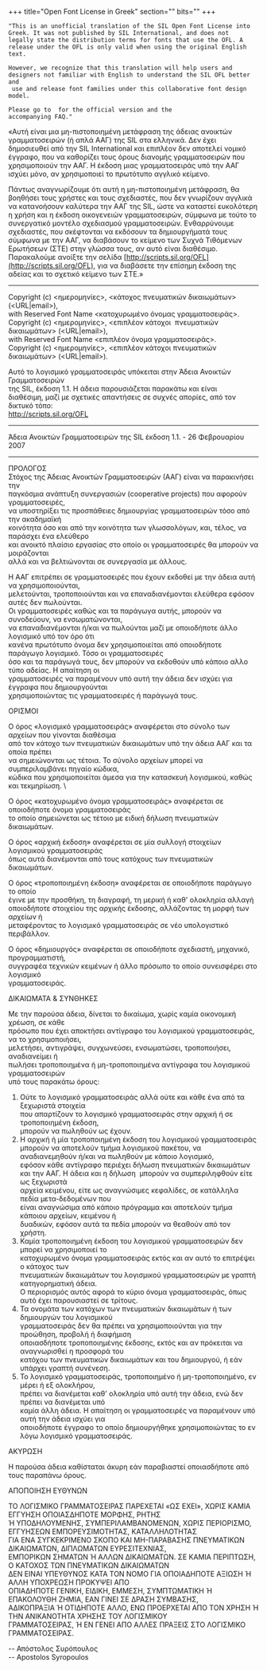 +++
title="Open Font License in Greek"
section=""
bits=""
+++


    "This is an unofficial translation of the SIL Open Font License into
    Greek. It was not published by SIL International, and does not
    legally state the distribution terms for fonts that use the OFL. A
    release under the OFL is only valid when using the original English text.

    However, we recognize that this translation will help users and
    designers not familiar with English to understand the SIL OFL better and
     use and release font families under this collaborative font design model.

    Please go to  for the official version and the
    accompanying FAQ."

«Αυτή είναι μια μη-πιστοποιημένη μετάφραση της άδειας ανοικτών
γραμματοσειρών (ή απλά ΑΑΓ) της SIL στα ελληνικά. Δεν έχει δημοσιευθεί
από την SIL International και επιπλέον δεν αποτελεί νομικό έγγραφο, που
να καθορίζει τους όρους διανομής γραμματοσειρών που χρησιμοποιούν την
ΑΑΓ. Η έκδοση μιας γραμματοσειράς υπό την ΑΑΓ ισχύει μόνο, αν
χρησιμοποιεί το πρωτότυπο αγγλικό κείμενο.

Πάντως αναγνωρίζουμε ότι αυτή η μη-πιστοποιημένη μετάφραση, θα βοηθήσει
τους χρήστες και τους σχεδιαστές, που δεν γνωρίζουν αγγλικά να
κατανοήσουν καλύτερα την ΑΑΓ της SIL, ώστε να καταστεί ευκολότερη η
χρήση και η έκδοση οικογενειών γραμματοσειρών, σύμφωνα με τούτο το
συνεργατικό μοντέλο σχεδιασμού γραμματοσειρών. Ενθαρρύνουμε σχεδιαστές,
που σκέφτονται να εκδόσουν τα δημιουργήματά τους σύμφωνα με την ΑΑΓ, να
διαβάσουν το κείμενο των Συχνά Τιθόμενων Ερωτήσεων (ΣΤΕ) στην γλώσσα
τους, αν αυτό είναι διαθέσιμο. Παρακαλούμε ανοίξτε την σελίδα
[http://scripts.sil.org/OFL](http://scripts.sil.org/OFL), για να
διαβάσετε την επίσημη έκδοση της αδείας και το σχετικό κείμενο των ΣΤΕ.»

* * * * *

Copyright (c) \<ημερομηνίες\>, \<κάτοχος πνευματικών δικαιωμάτων\>
(\<URL|email\>),\
 with Reserved Font Name \<κατοχυρωμένο όνομας γραμματοσειράς\>.\
 Copyright (c) \<ημερομηνίες\>, \<επιπλέον κάτοχοι  πνευματικών
δικαιωμάτων\> (\<URL|email\>),\
 with Reserved Font Name \<επιπλέον όνομα γραμματοσειράς\>.\
 Copyright (c) \<ημερομηνίες\>, \<επιπλέον κάτοχοι πνευματικών
δικαιωμάτων\> (\<URL|email\>).

Αυτό το λογισμικό γραμματοσειράς υπόκειται στην Άδεια Ανοικτών
Γραμματοσειρών\
 της SIL, έκδοση 1.1. Η άδεια παρουσιάζεται παρακάτω και είναι\
 διαθέσιμη, μαζί με σχετικές απαντήσεις σε συχνές απορίες, από τον
δικτυκό τόπο:\
 http://scripts.sil.org/OFL

* * * * *

Άδεια Ανοικτών Γραμματοσειρών της SIL έκδοση 1.1. - 26 Φεβρουαρίου 2007

* * * * *

ΠΡΟΛΟΓΟΣ\
 Στόχος της Άδειας Ανοικτών Γραμματοσειρών (ΑΑΓ) είναι να παρακινήσει
την\
 παγκόσμια ανάπτυξη συνεργασιών (cooperative projects) που αφορούν
γραμματοσειρές,\
 να υποστηρίξει τις προσπάθειες δημιουργίας γραμματοσειρών τόσο από την
ακαδημαϊκή\
 κοινότητα όσο και από την κοινότητα των γλωσσολόγων, και, τέλος, να
παράσχει ένα ελεύθερο \
 και ανοικτό πλαίσιο εργασίας στο οποίο οι γραμματοσειρές θα μπορούν να
μοιράζονται\
 αλλά και να βελτιώνονται σε συνεργασία με άλλους.

Η ΑΑΓ επιτρέπει σε γραμματοσειρές που έχουν εκδοθεί με την άδεια αυτή να
χρησιμοποιούνται, \
 μελετούνται, τροποποιούνται και να επαναδιανέμονται ελεύθερα εφόσον
αυτές δεν πωλούνται.\
 Οι γραμματοσειρές καθώς και τα παράγωγα αυτής, μπορούν να συνοδεύουν,
να ενσωματώνονται, \
 να επαναδιανέμονται ή/και να πωλούνται μαζί με οποιοδήποτε άλλο
λογισμικό υπό τον όρο ότι \
 κανένα πρωτότυπο όνομα δεν χρησιμοποιείται από οποιοδήποτε παράγωγο
λογισμικό. Τόσο οι γραμματοσειρές\
 όσο και τα παράγωγά τους, δεν μπορούν να εκδοθούν υπό κάποιο αλλο τύπο
αδείας. Η απαίτηση οι \
 γραμματοσειρές να παραμένουν υπό αυτή την άδεια δεν ισχύει για έγγραφα
που δημιουργούνται \
 χρησιμοποιώντας τις γραμματοσειρές ή παράγωγά τους.

ΟΡΙΣΜΟΙ

Ο όρος «λογισμικό γραμματοσειράς» αναφέρεται στο σύνολο των αρχείων που
γίνονται διαθέσιμα\
 από τον κάτοχο των πνευματικών δικαιωμάτων υπό την άδεια ΑΑΓ και τα
οποία πρέπει\
 να σημειώνονται ως τέτοια. Το σύνολο αρχείων μπορεί να συμπεριλαμβάνει
πηγαίο κώδικα,  \
 κώδικα που χρησιμοποιείται άμεσα για την κατασκευή λογισμικού, καθώς
και τεκμηρίωση. \

Ο όρος «κατοχυρωμένο όνομα γραμματοσειράς» αναφέρεται σε οποιοδήποτε
όνομα γραμματοσειράς \
 το οποίο σημειώνεται ως τέτοιο με ειδική δήλωση πνευματικών
δικαιωμάτων.

Ο όρος «αρχική έκδοση» αναφέρεται σε μία συλλογή στοιχείων λογισμικού
γραμματοσειράς\
 όπως αυτά διανέμονται από τους κατόχους των πνευματικών δικαιωμάτων.

Ο όρος «τροποποιημένη έκδοση» αναφέρεται σε οποιοδήποτε παράγωγο το
οποίο\
 έγινε με την προσθήκη, τη διαγραφή, τη μερική ή καθ' ολοκληρία αλλαγή\
 οποιοδήποτε στοιχείου της αρχικής έκδοσης, αλλάζοντας τη μορφή των
αρχείων ή\
 μεταφέροντας το λογισμικό γραμματοσειράς σε νέο υπολογιστικό
περιβάλλον.

Ο όρος «δημιουργός» αναφέρεται σε οποιοδήποτε σχεδιαστή, μηχανικό,
προγραμματιστή,\
 συγγραφέα τεχνικών κειμένων ή άλλο πρόσωπο το οποίο συνεισφέρει στο
λογισμικό \
 γραμματοσειράς.

ΔΙΚΑΙΩΜΑΤΑ & ΣΥΝΘΗΚΕΣ

Με την παρούσα άδεια, δίνεται το δικαίωμα, χωρίς καμία οικονομική
χρέωση, σε κάθε\
 πρόσωπο που έχει αποκτήσει αντίγραφο του λογισμικού γραμματοσειράς, να
το χρησιμοποιήσει,\
 μελετήσει, αντιγράψει, συγχωνεύσει, ενσωματώσει, τροποποιήσει,
αναδιανείμει ή\
 πωλήσει τροποποιημένα ή μη-τροποποιημένα αντίγραφα του λογισμικού
γραμματοσειρών\
 υπό τους παρακάτω όρους:

1.  Ούτε το λογισμικό γραμματοσειράς αλλά ούτε και κάθε ένα από τα
    ξεχωριστά στοιχεία \
     που απαρτίζουν το λογισμικό γραμματοσειράς στην αρχική ή σε
    τροποποιημένη έκδοση, \
     μπορούν να πωληθούν ως έχουν.
2.  Η αρχική ή μία τροποποιημένη έκδοση του λογισμικού γραμματοσειράς
    μπορούν να αποτελούν τμήμα λογισμικού πακέτου, να αναδιανεμηθούν
    ή/και να πωληθούν με κάποιο λογισμικό,\
     εφόσον κάθε αντίγραφο περιέχει δήλωση πνευματικών δικαιωμάτων\
     και την ΑΑΓ. Η άδεια και η δήλωση  μπορούν να συμπεριληφθούν είτε
    ως ξεχωριστά \
     αρχεία κειμένου, είτε ως αναγνώσιμες κεφαλίδες, σε κατάλληλα πεδία
    μετα-δεδομένων που \
     είναι αναγνώσιμα από κάποιο πρόγραμμα και αποτελούν τμήμα κάποιου
    αρχείων, κειμένου ή \
     δυαδικών, εφόσον αυτά τα πεδία μπορούν να θεαθούν από τον χρήστη.
3.  Καμία τροποποιημένη έκδοση του λογισμικού γραμματοσειρών δεν μπορεί
    να χρησιμοποιεί το\
     κατοχυρωμένο όνομα γραμματοσειράς εκτός και αν αυτό το επιτρέψει ο
    κάτοχος των\
     πνευματικών δικαιωμάτων του λογισμικού γραμματοσειρών με γραπτή
    κατηγορηματική άδεια. \
     Ο περιορισμός αυτός αφορά το κύριο όνομα γραμματοσειράς, όπως αυτό
    έχει παρουσιαστεί σε τρίτους.
4.  Τα ονομάτα των κατόχων των πνευματικών δικαιωμάτων ή των δημιουργών
    του λογισμικού \
     γραμματοσειράς δεν θα πρέπει να χρησιμοποιούνται για την προώθηση,
    προβολή ή διαφήμιση\
     οποιασδήποτε τροποποιημένης έκδοσης, εκτός και αν πρόκειται να
    αναγνωρισθεί η προσφορά του \
     κατόχου των πνευματικών δικαιωμάτων και του δημιουργού, ή εάν
    υπάρχει γραπτή συνένεση.
5.  Το λογισμικό γραμματοσειράς, τροποποιημένο ή μη-τροποποιημένο, εν
    μέρει ή εξ ολοκλήρου, \
     πρέπει να διανέμεται καθ' ολοκληρία υπό αυτή την άδεια, ενώ δεν
    πρέπει να διανέμεται υπό \
     καμία άλλη άδεια. Η απαίτηση οι γραμματοσειρές να παραμένουν υπό
    αυτή την άδεια ισχύει για\
     οποιοδήποτε έγγραφο το οποίο δημιουργήθηκε χρησιμοποιώντας το εν
    λόγω λογισμικό γραμματοσειράς.

ΑΚΥΡΩΣΗ

Η παρούσα άδεια καθίσταται άκυρη εάν παραβιαστεί οποιασδήποτε από τους
παραπάνω όρους.

ΑΠΟΠΟΙΗΣΗ ΕΥΘΥΝΩΝ

ΤΟ ΛΟΓΙΣΜΙΚΟ ΓΡΑΜΜΑΤΟΣΕΙΡΑΣ ΠΑΡΕΧΕΤΑΙ «ΩΣ ΕΧΕΙ», ΧΩΡΙΣ ΚΑΜΙΑ ΕΓΓΥΗΣΗ
ΟΠΟΙΑΣΔΗΠΟΤΕ ΜΟΡΦΗΣ, ΡΗΤΗΣ\
 Ή ΥΠΟΔΗΛΟΥΜΕΝΗΣ, ΣΥΜΠΕΡΙΛΑΜΒΑΝΟΜΕΝΩΝ, ΧΩΡΙΣ ΠΕΡΙΟΡΙΣΜΟ, ΕΓΓΥΗΣΕΩΝ
ΕΜΠΟΡΕΥΣΙΜΟΤΗΤΑΣ, ΚΑΤΑΛΛΗΛΟΤΗΤΑΣ\
 ΓΙΑ ΕΝΑ ΣΥΓΚΕΚΡΙΜΕΝΟ ΣΚΟΠΟ ΚΑΙ ΜΗ-ΠΑΡΑΒΑΣΗΣ ΠΝΕΥΜΑΤΙΚΩN ΔΙΚΑΙΩΜΑΤΩΝ,
ΔΙΠΛΩΜΑΤΩΝ ΕΥΡΕΣΙΤΕΧΝΙΑΣ, \
 ΕΜΠΟΡΙΚΩΝ ΣΗΜΑΤΩΝ Ή ΑΛΛΩΝ ΔΙΚΑΙΩΜΑΤΩΝ. ΣΕ ΚΑΜΙΑ ΠΕΡΙΠΤΩΣΗ, Ο ΚΑΤΟΧΟΣ
ΤΩΝ ΠΝΕΥΜΑΤΙΚΩΝ ΔΙΚΑΙΩΜΑΤΩΝ\
 ΔΕΝ ΕΙΝΑΙ ΥΠΕΥΘΥΝΟΣ ΚΑΤΑ ΤΟΝ ΝΟΜΟ ΓΙΑ ΟΠΟΙΑΔΗΠΟΤΕ ΑΞΙΩΣΗ Ή ΑΛΛΗ
ΥΠΟΧΡΕΩΣΗ ΠΡΟΚΥΨΕΙ ΑΠΟ\
 ΟΠΙΑΔΗΠΟΤΕ ΓΕΝΙΚΗ, ΕΙΔΙΚΗ, ΕΜΜΕΣΗ, ΣΥΜΠΤΩΜΑΤΙΚΗ Ή ΕΠΑΚΟΛΟΥΘΗ ΖΗΜΙΑ, ΕΑΝ
ΓΙΝΕΙ ΣΕ ΔΡΑΣΗ ΣΥΜΒΑΣΗΣ,\
 ΑΔΙΚΟΠΡΑΞΙΑ Ή ΟΤΙΔΗΠΟΤΕ ΑΛΛΟ, ΕΝΩ ΠΡΟΕΡΧΕΤΑΙ ΑΠΟ ΤΟΝ ΧΡΗΣΗ Ή ΤΗΝ
ΑΝΙΚΑΝΟΤΗΤΑ ΧΡΗΣΗΣ ΤΟΥ ΛΟΓΙΣΜΙΚΟΥ\
 ΓΡΑΜΜΑΤΟΣΕΙΡΑΣ, Ή ΕΝ ΓΕΝΕΙ ΑΠΟ ΑΛΛΕΣ ΠΡΑΞΕΙΣ ΣΤΟ ΛΟΓΙΣΜΙΚΟ
ΓΡΑΜΜΑΤΟΣΕΙΡΑΣ.

-- Απόστολος Συρόπουλος \
 -- Apostolos Syropoulos
